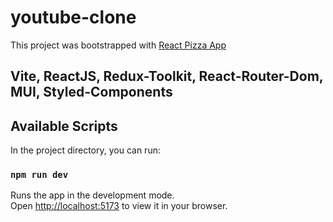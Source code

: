 # youtube-clone
This project was bootstrapped with [React Pizza App](https://youtube-clone-zak.vercel.app)

## Vite, ReactJS, Redux-Toolkit, React-Router-Dom, MUI, Styled-Components

## Available Scripts

In the project directory, you can run:

### `npm run dev`

Runs the app in the development mode.\
Open [http://localhost:5173](http://localhost:5173) to view it in your browser.
